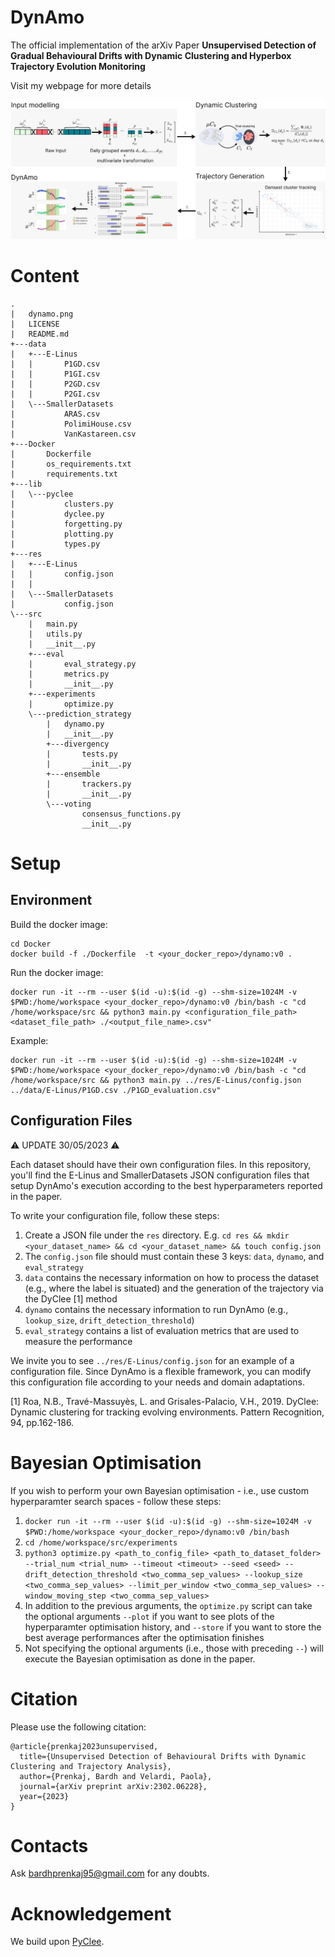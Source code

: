 # DynAmo

The official implementation of the arXiv Paper <b>Unsupervised Detection of Gradual Behavioural Drifts with Dynamic Clustering and Hyperbox Trajectory Evolution Monitoring
</b>

Visit my webpage for more details

![DynAmo](dynamo.png?raw=true "DynAmo workflow")

# Content
```
.
|   dynamo.png
|   LICENSE
|   README.md
+---data
|   +---E-Linus
|   |       P1GD.csv
|   |       P1GI.csv
|   |       P2GD.csv
|   |       P2GI.csv     
|   \---SmallerDatasets
|           ARAS.csv
|           PolimiHouse.csv
|           VanKastareen.csv
+---Docker
|       Dockerfile
|       os_requirements.txt
|       requirements.txt 
+---lib
|   \---pyclee
|           clusters.py
|           dyclee.py
|           forgetting.py
|           plotting.py
|           types.py       
+---res
|   +---E-Linus
|   |       config.json
|   |       
|   \---SmallerDatasets
|           config.json      
\---src
    |   main.py
    |   utils.py
    |   __init__.py
    +---eval
    |       eval_strategy.py
    |       metrics.py
    |       __init__.py  
    +---experiments
    |       optimize.py    
    \---prediction_strategy
        |   dynamo.py
        |   __init__.py
        +---divergency
        |       tests.py
        |       __init__.py 
        +---ensemble
        |       trackers.py
        |       __init__.py    
        \---voting
                consensus_functions.py
                __init__.py
```

# Setup
## Environment

Build the docker image:
```
cd Docker
docker build -f ./Dockerfile  -t <your_docker_repo>/dynamo:v0 .
```

Run the docker image:
```
docker run -it --rm --user $(id -u):$(id -g) --shm-size=1024M -v $PWD:/home/workspace <your_docker_repo>/dynamo:v0 /bin/bash -c "cd /home/workspace/src && python3 main.py <configuration_file_path> <dataset_file_path> ./<output_file_name>.csv"
```
Example:
```
docker run -it --rm --user $(id -u):$(id -g) --shm-size=1024M -v $PWD:/home/workspace <your_docker_repo>/dynamo:v0 /bin/bash -c "cd /home/workspace/src && python3 main.py ../res/E-Linus/config.json ../data/E-Linus/P1GD.csv ./P1GD_evaluation.csv"
```

## Configuration Files
⚠️ UPDATE 30/05/2023 ⚠️

Each dataset should have their own configuration files. In this repository, you'll find the E-Linus and SmallerDatasets JSON configuration files that setup DynAmo's execution according to the best hyperparameters reported in the paper.

To write your configuration file, follow these steps:

1. Create a JSON file under the ```res``` directory. E.g. ```cd res && mkdir <your_dataset_name> && cd <your_dataset_name> && touch config.json```
2. The ```config.json``` file should must contain these 3 keys: ```data```, ```dynamo```, and ```eval_strategy```
3. ```data``` contains the necessary information on how to process the dataset (e.g., where the label is situated) and the generation of the trajectory via the DyClee [1] method
4. ```dynamo``` contains the necessary information to run DynAmo (e.g., ```lookup_size```, ```drift_detection_threshold```)
5. ```eval_strategy``` contains a list of evaluation metrics that are used to measure the performance

We invite you to see ```../res/E-Linus/config.json``` for an example of a configuration file. Since DynAmo is a flexible framework, you can modify this configuration file according to your needs and domain adaptations.

[1] Roa, N.B., Travé-Massuyès, L. and Grisales-Palacio, V.H., 2019. DyClee: Dynamic clustering for tracking evolving environments. Pattern Recognition, 94, pp.162-186.

# Bayesian Optimisation
If you wish to perform your own Bayesian optimisation - i.e., use custom hyperparamter search spaces - follow these steps:

1. ```docker run -it --rm --user $(id -u):$(id -g) --shm-size=1024M -v $PWD:/home/workspace <your_docker_repo>/dynamo:v0 /bin/bash```
2. ```cd /home/workspace/src/experiments```
3. ```python3 optimize.py <path_to_config_file> <path_to_dataset_folder> --trial_num <trial_num> --timeout <timeout> --seed <seed> --drift_detection_threshold <two_comma_sep_values> --lookup_size <two_comma_sep_values> --limit_per_window <two_comma_sep_values> --window_moving_step <two_comma_sep_values>```
4. In addition to the previous arguments, the ```optimize.py``` script can take the optional arguments ```--plot``` if you want to see plots of the hyperparamter optimisation history, and ```--store``` if you want to store the best average performances after the optimisation finishes
5. Not specifying the optional arguments (i.e., those with preceding ```--```) will execute the Bayesian optimisation as done in the paper.

# Citation
Please use the following citation:
```
@article{prenkaj2023unsupervised,
  title={Unsupervised Detection of Behavioural Drifts with Dynamic Clustering and Trajectory Analysis},
  author={Prenkaj, Bardh and Velardi, Paola},
  journal={arXiv preprint arXiv:2302.06228},
  year={2023}
}
```

# Contacts
Ask <a href="mailto:bardhprenkaj95@gmail.com">bardhprenkaj95@gmail.com</a> for any doubts.

# Acknowledgement
We build upon <a href="https://github.com/harenbrs/pyclee">PyClee</a>.
